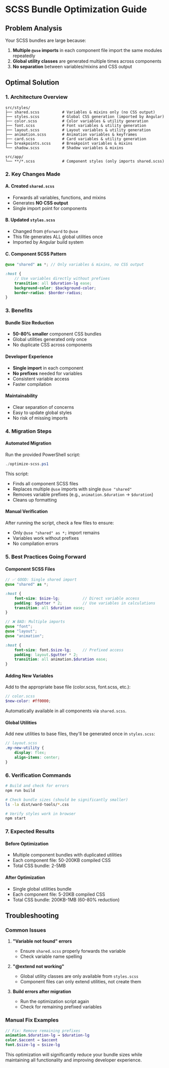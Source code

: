 # SCSS Bundle Optimization Guide

## Problem Analysis
Your SCSS bundles are large because:
1. **Multiple `@use` imports** in each component file import the same modules repeatedly
2. **Global utility classes** are generated multiple times across components 
3. **No separation** between variables/mixins and CSS output

## Optimal Solution

### 1. Architecture Overview
```
src/styles/
├── shared.scss          # Variables & mixins only (no CSS output)
├── styles.scss          # Global CSS generation (imported by Angular)
├── color.scss           # Color variables & utility generation
├── font.scss            # Font variables & utility generation
├── layout.scss          # Layout variables & utility generation
├── animation.scss       # Animation variables & keyframes
├── card.scss            # Card variables & utility generation
├── breakpoints.scss     # Breakpoint variables & mixins
└── shadow.scss          # Shadow variables & mixins

src/app/
└── **/*.scss            # Component styles (only imports shared.scss)
```

### 2. Key Changes Made

#### A. Created `shared.scss` 
- Forwards all variables, functions, and mixins
- Generates **NO CSS output** 
- Single import point for components

#### B. Updated `styles.scss`
- Changed from `@forward` to `@use` 
- This file generates ALL global utilities once
- Imported by Angular build system

#### C. Component SCSS Pattern
```scss
@use "shared" as *; // Only variables & mixins, no CSS output

:host {
    // Use variables directly without prefixes
    transition: all $duration-lg ease;
    background-color: $background-color;
    border-radius: $border-radius;
}
```

### 3. Benefits

#### Bundle Size Reduction
- **50-80% smaller** component CSS bundles
- Global utilities generated only once
- No duplicate CSS across components

#### Developer Experience  
- **Single import** in each component
- **No prefixes** needed for variables
- Consistent variable access
- Faster compilation

#### Maintainability
- Clear separation of concerns
- Easy to update global styles
- No risk of missing imports

### 4. Migration Steps

#### Automated Migration
Run the provided PowerShell script:
```powershell
./optimize-scss.ps1
```

This script:
- Finds all component SCSS files
- Replaces multiple `@use` imports with single `@use "shared"`  
- Removes variable prefixes (e.g., `animation.$duration` → `$duration`)
- Cleans up formatting

#### Manual Verification
After running the script, check a few files to ensure:
- Only `@use "shared" as *;` import remains
- Variables work without prefixes
- No compilation errors

### 5. Best Practices Going Forward

#### Component SCSS Files
```scss
// ✅ GOOD: Single shared import
@use "shared" as *;

:host {
    font-size: $size-lg;          // Direct variable access
    padding: $gutter * 2;         // Use variables in calculations
    transition: all $duration ease;
}

// ❌ BAD: Multiple imports
@use "font";
@use "layout"; 
@use "animation";

:host {
    font-size: font.$size-lg;     // Prefixed access
    padding: layout.$gutter * 2;
    transition: all animation.$duration ease;
}
```

#### Adding New Variables
Add to the appropriate base file (color.scss, font.scss, etc.):
```scss
// color.scss
$new-color: #ff0000;
```

Automatically available in all components via `shared.scss`.

#### Global Utilities
Add new utilities to base files, they'll be generated once in `styles.scss`:
```scss
// layout.scss  
.my-new-utility {
    display: flex;
    align-items: center;
}
```

### 6. Verification Commands

```bash
# Build and check for errors
npm run build

# Check bundle sizes (should be significantly smaller)
ls -la dist/ward-tools/*.css

# Verify styles work in browser
npm start
```

### 7. Expected Results

#### Before Optimization
- Multiple component bundles with duplicated utilities
- Each component file: 50-200KB compiled CSS
- Total CSS bundle: 2-5MB

#### After Optimization  
- Single global utilities bundle
- Each component file: 5-20KB compiled CSS
- Total CSS bundle: 200KB-1MB (60-80% reduction)

## Troubleshooting

### Common Issues

1. **"Variable not found" errors**
   - Ensure `shared.scss` properly forwards the variable
   - Check variable name spelling

2. **"@extend not working"**
   - Global utility classes are only available from `styles.scss`
   - Component files can only extend utilities, not create them

3. **Build errors after migration**
   - Run the optimization script again
   - Check for remaining prefixed variables

### Manual Fix Examples
```scss
// Fix: Remove remaining prefixes
animation.$duration-lg → $duration-lg
color.$accent → $accent
font.$size-lg → $size-lg
```

This optimization will significantly reduce your bundle sizes while maintaining all functionality and improving developer experience.
